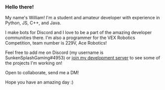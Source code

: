### Hello there!

My name's William! I'm a student and amateur developer with experience in Python, JS, C++, and Java.


I make bots for Discord and I love to be a part of the amazing developer communities there. I'm also a programmer for the VEX Robotics Competition, team number is 229V, Ace Robotics!


Feel free to add me on Discord (my username is SunkenSplashGaming#4953) or [join my development server](https://discord.gg/nSPQsNBR3V) to see some of the projects I'm working on!


Open to collaborate, send me a DM!


Hope you have an amazing day :)
